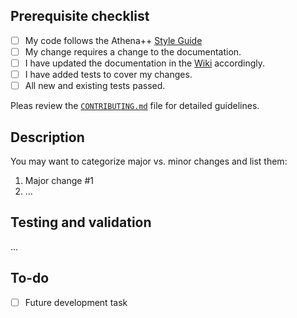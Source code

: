 <!--- Provide a general summary of your changes in the Title above -->

## Prerequisite checklist
<!--- Go over all the following points, and put an `x` in all the boxes that apply. -->
<!-- Note that some of these check boxes may not apply to all pull requests -->

- [ ] My code follows the Athena++ [Style Guide](https://github.com/PrincetonUniversity/athena/wiki/Style-Guide)
- [ ] My change requires a change to the documentation.
- [ ] I have updated the documentation in the [Wiki](https://github.com/PrincetonUniversity/athena/wiki) accordingly.
- [ ] I have added tests to cover my changes.
- [ ] All new and existing tests passed.

Pleas review the [`CONTRIBUTING.md`](./CONTRIBUTING.md) file for detailed guidelines.

## Description
<!--- Describe your changes in detail -->
<!--- Why is this change required? What problem does it solve? -->
<!--- If it fixes an open issue, please link to the issue here. -->

You may want to categorize major vs. minor changes and list them:
1. Major change #1
2. ...

## Testing and validation
<!--- Please describe in detail how you tested your changes. -->
<!--- Include details of your testing environment, and the tests you ran to -->
<!--- see how your change affects other areas of the code, etc. -->

...

## To-do
<!-- Describe remaining tasks or open questions related to this PR-->

- [ ] Future development task
